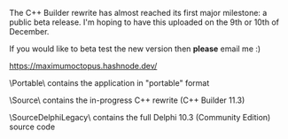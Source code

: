 The C++ Builder rewrite has almost reached its first major milestone: a public beta release. I'm hoping to have this uploaded on the 9th or 10th of December. 

If you would like to beta test the new version then **please** email me :)

https://maximumoctopus.hashnode.dev/

\Portable\ contains the application in "portable" format

\Source\ contains the in-progress C++ rewrite (C++ Builder 11.3)

\SourceDelphiLegacy\ contains the full Delphi 10.3 (Community Edition) source code
